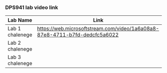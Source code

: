 ### DPS941 lab video link



| Lab Name         | Link                                                                            | 
| ---------------  | --------------                                                                  | 
| Lab 1 chalenege  | https://web.microsoftstream.com/video/1a6a08a8-87e8-4711-b7fd-dedcfc5a6022      |
| Lab 2 chalenege  |                                                                                 | 
| Lab 3 chalenege  |                                                                                 | 
